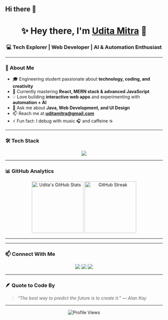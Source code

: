 ## Hi there 👋
<!-- Elegant + Techy GitHub Profile for Udita Mitra -->

<h1 align="center">✨ Hey there, I'm <a href="https://github.com/udita325" target="_blank">Udita Mitra</a> 👋</h1>
<h3 align="center">💻 Tech Explorer | Web Developer | AI & Automation Enthusiast</h3>

---

### 🌸 About Me  
- 🎓 Engineering student passionate about **technology, coding, and creativity**  
- 🌱 Currently mastering **React, MERN stack & advanced JavaScript**  
- 💡 Love building **interactive web apps** and experimenting with **automation + AI**  
- 💬 Ask me about **Java, Web Development, and UI Design**  
- 📫 Reach me at **uditamitra@gmail.com**  
- ⚡ Fun fact: I debug with music 🎧 and caffeine ☕  

---

### 🛠️ Tech Stack
<p align="center">
  <img src="https://skillicons.dev/icons?i=html,css,js,java,react,git,github,mysql,vscode,figma" />
</p>

---

### 📊 GitHub Analytics
<p align="center">
  <img src="https://github-readme-stats.vercel.app/api?username=udita325&show_icons=true&theme=tokyonight&hide_border=true" alt="Udita's GitHub Stats" height="165" />
  <img src="https://github-readme-streak-stats.herokuapp.com/?user=udita325&theme=tokyonight&hide_border=true" alt="GitHub Streak" height="165" />
</p>

---


---

### 📫 Connect With Me  
<p align="center">
  <a href="https://www.linkedin.com/in/udita-mitra" target="_blank"><img src="https://img.shields.io/badge/LinkedIn-0A66C2?style=for-the-badge&logo=linkedin&logoColor=white"/></a>
  <a href="mailto:uditamitra@gmail.com"><img src="https://img.shields.io/badge/Gmail-D14836?style=for-the-badge&logo=gmail&logoColor=white"/></a>
  <a href="https://github.com/udita325"><img src="https://img.shields.io/badge/GitHub-171515?style=for-the-badge&logo=github&logoColor=white"/></a>
</p>

---

### 🪶 Quote to Code By  
> *“The best way to predict the future is to create it.” — Alan Kay*

---

<p align="center">
  <img src="https://komarev.com/ghpvc/?username=udita325&style=flat-square&color=brightgreen" alt="Profile Views" /> 
</p>


<!--
**udita325/udita325** is a ✨ _special_ ✨ repository because its `README.md` (this file) appears on your GitHub profile.

Here are some ideas to get you started:

- 🔭 I’m currently working on ...
- 🌱 I’m currently learning ...
- 👯 I’m looking to collaborate on ...
- 🤔 I’m looking for help with ...
- 💬 Ask me about ...
- 📫 How to reach me: ...
- 😄 Pronouns: ...
- ⚡ Fun fact: ...
-->
